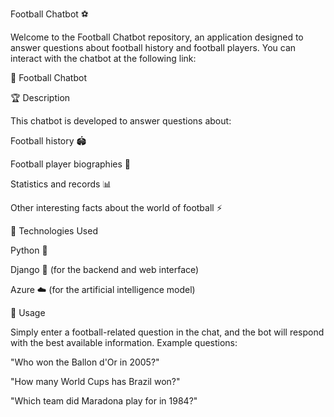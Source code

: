 Football Chatbot ⚽

Welcome to the Football Chatbot repository, an application designed to answer questions about football history and football players. You can interact with the chatbot at the following link:

🔗 Football Chatbot

🏆 Description

This chatbot is developed to answer questions about:

Football history 🏟️

Football player biographies 🥇

Statistics and records 📊

Other interesting facts about the world of football ⚡

🚀 Technologies Used

Python 🐍

Django 🎯 (for the backend and web interface)

Azure ☁️ (for the artificial intelligence model)

🤖 Usage

Simply enter a football-related question in the chat, and the bot will respond with the best available information. Example questions:

"Who won the Ballon d'Or in 2005?"

"How many World Cups has Brazil won?"

"Which team did Maradona play for in 1984?"
